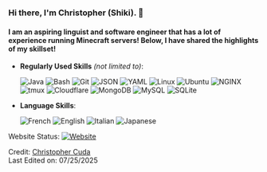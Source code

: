 ### Hi there, I'm Christopher (Shiki). 👋

#### I am an aspiring linguist and software engineer that has a lot of experience running Minecraft servers! Below, I have shared the highlights of my skillset!

<p align="center">

- **Regularly Used Skills** *(not limited to)*:

    ![Java](https://img.shields.io/badge/Java-ED8B00?logo=openjdk&logoColor=white)
    ![Bash](https://img.shields.io/badge/Bash-4EAA25?logo=gnubash&logoColor=fff)
    ![Git](https://img.shields.io/badge/Git-F05032?logo=git&logoColor=fff)
    ![JSON](https://img.shields.io/badge/JSON-000?logo=json&logoColor=fff)
    ![YAML](https://img.shields.io/badge/YAML-CB171E?logo=yaml&logoColor=fff)
    ![Linux](https://img.shields.io/badge/Linux-FCC624?logo=linux&logoColor=black)
    ![Ubuntu](https://img.shields.io/badge/Ubuntu-E95420?logo=Ubuntu&logoColor=white)
    ![NGINX](https://img.shields.io/badge/Nginx-009639?logo=nginx&logoColor=white)
    ![tmux](https://img.shields.io/badge/tmux-1BB91F?logo=tmux&logoColor=fff)
    ![Cloudflare](https://img.shields.io/badge/Cloudflare-F38020?logo=Cloudflare&logoColor=white)
    ![MongoDB](https://img.shields.io/badge/MongoDB-%234ea94b.svg?logo=mongodb&logoColor=white)
    ![MySQL](https://img.shields.io/badge/MySQL-4479A1?logo=mysql&logoColor=fff)
    ![SQLite](https://img.shields.io/badge/SQLite-%2307405e.svg?logo=sqlite&logoColor=white)

- **Language Skills**:

    ![French](https://img.shields.io/badge/%F0%9F%87%AB%F0%9F%87%B7%20Fluent%20(Native)%20in%20French-gray.svg)
    ![English](https://img.shields.io/badge/%F0%9F%87%AC%F0%9F%87%A7%20Fluent%20in%20English-gray.svg)
    ![Italian](https://img.shields.io/badge/%F0%9F%87%AE%F0%9F%87%B9%20Conversational%20in%20Italian-gray.svg)
    ![Japanese](https://img.shields.io/badge/%F0%9F%87%AF%F0%9F%87%B5%20Conversational%20in%20Japanese-gray.svg)

Website Status: [![Website](https://img.shields.io/website-up-down-green-red/http/shields.io.svg)](https://cudachristopher.com)

Credit: [Christopher Cuda](https://github.com/cudac)<br>
Last Edited on: 07/25/2025
